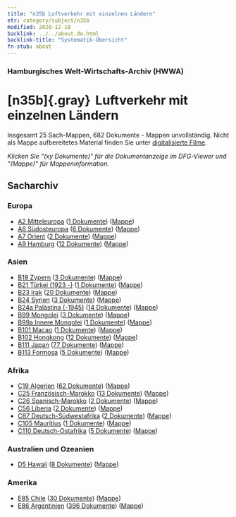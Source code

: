 ```yaml
---
title: "n35b Luftverkehr mit einzelnen Ländern"
etr: category/subject/n35b
modified: 2020-12-18
backlink: ../../about.de.html
backlink-title: "Systematik-Übersicht"
fn-stub: about
---
```


### Hamburgisches Welt-Wirtschafts-Archiv (HWWA)
# [n35b]{.gray}&#8201; Luftverkehr mit einzelnen Ländern&#160; 




Insgesamt 25 Sach-Mappen, 682 Dokumente - Mappen unvollständig.
Nicht als Mappe aufbereitetes Material finden Sie unter [digitalisierte Filme](/film/h1_sh).

_Klicken Sie "(xy Dokumente)" für die Dokumentanzeige im DFG-Viewer und "(Mappe)" für Mappeninformation._

## Sacharchiv




### Europa

- [A2 Mitteleuropa](../../../geo/about.de.html#A2) (<a href="https://dfg-viewer.de/show/?tx_dlf[id]=https://pm20.zbw.eu/mets/sh/1408xx/140895/1457xx/145706/public.mets.de.xml" target="_blank">1 Dokumente</a>) ([Mappe](http://purl.org/pressemappe20/folder/sh/140895,145706))
- [A6 Südosteuropa](../../../geo/about.de.html#A6) (<a href="https://dfg-viewer.de/show/?tx_dlf[id]=https://pm20.zbw.eu/mets/sh/1409xx/140900/1457xx/145706/public.mets.de.xml" target="_blank">6 Dokumente</a>) ([Mappe](http://purl.org/pressemappe20/folder/sh/140900,145706))
- [A7 Orient](../../../geo/about.de.html#A7) (<a href="https://dfg-viewer.de/show/?tx_dlf[id]=https://pm20.zbw.eu/mets/sh/1409xx/140902/1457xx/145706/public.mets.de.xml" target="_blank">2 Dokumente</a>) ([Mappe](http://purl.org/pressemappe20/folder/sh/140902,145706))
- [A9 Hamburg](../../../geo/about.de.html#A9) (<a href="https://dfg-viewer.de/show/?tx_dlf[id]=https://pm20.zbw.eu/mets/sh/1409xx/140905/1457xx/145706/public.mets.de.xml" target="_blank">12 Dokumente</a>) ([Mappe](http://purl.org/pressemappe20/folder/sh/140905,145706))

### Asien

- [B18 Zypern](../../../geo/about.de.html#B18) (<a href="https://dfg-viewer.de/show/?tx_dlf[id]=https://pm20.zbw.eu/mets/sh/1410xx/141079/1457xx/145706/public.mets.de.xml" target="_blank">3 Dokumente</a>) ([Mappe](http://purl.org/pressemappe20/folder/sh/141079,145706))
- [B21 Türkei (1923 -)](../../../geo/about.de.html#B21) (<a href="https://dfg-viewer.de/show/?tx_dlf[id]=https://pm20.zbw.eu/mets/sh/1411xx/141111/1457xx/145706/public.mets.de.xml" target="_blank">1 Dokumente</a>) ([Mappe](http://purl.org/pressemappe20/folder/sh/141111,145706))
- [B23 Irak](../../../geo/about.de.html#B23) (<a href="https://dfg-viewer.de/show/?tx_dlf[id]=https://pm20.zbw.eu/mets/sh/1411xx/141113/1457xx/145706/public.mets.de.xml" target="_blank">20 Dokumente</a>) ([Mappe](http://purl.org/pressemappe20/folder/sh/141113,145706))
- [B24 Syrien](../../../geo/about.de.html#B24) (<a href="https://dfg-viewer.de/show/?tx_dlf[id]=https://pm20.zbw.eu/mets/sh/1411xx/141114/1457xx/145706/public.mets.de.xml" target="_blank">3 Dokumente</a>) ([Mappe](http://purl.org/pressemappe20/folder/sh/141114,145706))
- [B24a Palästina (-1945)](../../../geo/about.de.html#B24a) (<a href="https://dfg-viewer.de/show/?tx_dlf[id]=https://pm20.zbw.eu/mets/sh/1411xx/141115/1457xx/145706/public.mets.de.xml" target="_blank">14 Dokumente</a>) ([Mappe](http://purl.org/pressemappe20/folder/sh/141115,145706))
- [B99 Mongolei](../../../geo/about.de.html#B99) (<a href="https://dfg-viewer.de/show/?tx_dlf[id]=https://pm20.zbw.eu/mets/sh/1412xx/141261/1457xx/145706/public.mets.de.xml" target="_blank">3 Dokumente</a>) ([Mappe](http://purl.org/pressemappe20/folder/sh/141261,145706))
- [B99a Innere Mongolei](../../../geo/about.de.html#B99a) (<a href="https://dfg-viewer.de/show/?tx_dlf[id]=https://pm20.zbw.eu/mets/sh/1412xx/141264/1457xx/145706/public.mets.de.xml" target="_blank">1 Dokumente</a>) ([Mappe](http://purl.org/pressemappe20/folder/sh/141264,145706))
- [B101 Macao](../../../geo/about.de.html#B101) (<a href="https://dfg-viewer.de/show/?tx_dlf[id]=https://pm20.zbw.eu/mets/sh/1412xx/141267/1457xx/145706/public.mets.de.xml" target="_blank">1 Dokumente</a>) ([Mappe](http://purl.org/pressemappe20/folder/sh/141267,145706))
- [B102 Hongkong](../../../geo/about.de.html#B102) (<a href="https://dfg-viewer.de/show/?tx_dlf[id]=https://pm20.zbw.eu/mets/sh/1412xx/141268/1457xx/145706/public.mets.de.xml" target="_blank">12 Dokumente</a>) ([Mappe](http://purl.org/pressemappe20/folder/sh/141268,145706))
- [B111 Japan](../../../geo/about.de.html#B111) (<a href="https://dfg-viewer.de/show/?tx_dlf[id]=https://pm20.zbw.eu/mets/sh/1412xx/141272/1457xx/145706/public.mets.de.xml" target="_blank">77 Dokumente</a>) ([Mappe](http://purl.org/pressemappe20/folder/sh/141272,145706))
- [B113 Formosa](../../../geo/about.de.html#B113) (<a href="https://dfg-viewer.de/show/?tx_dlf[id]=https://pm20.zbw.eu/mets/sh/1412xx/141274/1457xx/145706/public.mets.de.xml" target="_blank">5 Dokumente</a>) ([Mappe](http://purl.org/pressemappe20/folder/sh/141274,145706))

### Afrika

- [C19 Algerien](../../../geo/about.de.html#C19) (<a href="https://dfg-viewer.de/show/?tx_dlf[id]=https://pm20.zbw.eu/mets/sh/1413xx/141354/1457xx/145706/public.mets.de.xml" target="_blank">62 Dokumente</a>) ([Mappe](http://purl.org/pressemappe20/folder/sh/141354,145706))
- [C25 Französisch-Marokko](../../../geo/about.de.html#C25) (<a href="https://dfg-viewer.de/show/?tx_dlf[id]=https://pm20.zbw.eu/mets/sh/1413xx/141358/1457xx/145706/public.mets.de.xml" target="_blank">13 Dokumente</a>) ([Mappe](http://purl.org/pressemappe20/folder/sh/141358,145706))
- [C26 Spanisch-Marokko](../../../geo/about.de.html#C26) (<a href="https://dfg-viewer.de/show/?tx_dlf[id]=https://pm20.zbw.eu/mets/sh/1413xx/141359/1457xx/145706/public.mets.de.xml" target="_blank">2 Dokumente</a>) ([Mappe](http://purl.org/pressemappe20/folder/sh/141359,145706))
- [C56 Liberia](../../../geo/about.de.html#C56) (<a href="https://dfg-viewer.de/show/?tx_dlf[id]=https://pm20.zbw.eu/mets/sh/1414xx/141405/1457xx/145706/public.mets.de.xml" target="_blank">2 Dokumente</a>) ([Mappe](http://purl.org/pressemappe20/folder/sh/141405,145706))
- [C87 Deutsch-Südwestafrika](../../../geo/about.de.html#C87) (<a href="https://dfg-viewer.de/show/?tx_dlf[id]=https://pm20.zbw.eu/mets/sh/1414xx/141450/1457xx/145706/public.mets.de.xml" target="_blank">2 Dokumente</a>) ([Mappe](http://purl.org/pressemappe20/folder/sh/141450,145706))
- [C105 Mauritius](../../../geo/about.de.html#C105) (<a href="https://dfg-viewer.de/show/?tx_dlf[id]=https://pm20.zbw.eu/mets/sh/1414xx/141469/1457xx/145706/public.mets.de.xml" target="_blank">1 Dokumente</a>) ([Mappe](http://purl.org/pressemappe20/folder/sh/141469,145706))
- [C110 Deutsch-Ostafrika](../../../geo/about.de.html#C110) (<a href="https://dfg-viewer.de/show/?tx_dlf[id]=https://pm20.zbw.eu/mets/sh/1414xx/141471/1457xx/145706/public.mets.de.xml" target="_blank">5 Dokumente</a>) ([Mappe](http://purl.org/pressemappe20/folder/sh/141471,145706))

### Australien und Ozeanien

- [D5 Hawaii](../../../geo/about.de.html#D5) (<a href="https://dfg-viewer.de/show/?tx_dlf[id]=https://pm20.zbw.eu/mets/sh/1415xx/141595/1457xx/145706/public.mets.de.xml" target="_blank">8 Dokumente</a>) ([Mappe](http://purl.org/pressemappe20/folder/sh/141595,145706))

### Amerika

- [E85 Chile](../../../geo/about.de.html#E85) (<a href="https://dfg-viewer.de/show/?tx_dlf[id]=https://pm20.zbw.eu/mets/sh/1416xx/141691/1457xx/145706/public.mets.de.xml" target="_blank">30 Dokumente</a>) ([Mappe](http://purl.org/pressemappe20/folder/sh/141691,145706))
- [E86 Argentinien](../../../geo/about.de.html#E86) (<a href="https://dfg-viewer.de/show/?tx_dlf[id]=https://pm20.zbw.eu/mets/sh/1416xx/141692/1457xx/145706/public.mets.de.xml" target="_blank">396 Dokumente</a>) ([Mappe](http://purl.org/pressemappe20/folder/sh/141692,145706))



